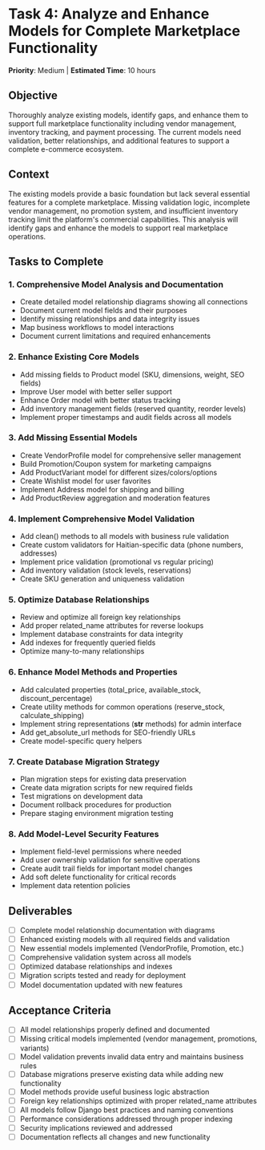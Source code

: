 # Task 4: Analyze and Enhance Models for Complete Marketplace Functionality

**Priority**: Medium | **Estimated Time**: 10 hours

## Objective

Thoroughly analyze existing models, identify gaps, and enhance them to support full marketplace functionality including vendor management, inventory tracking, and payment processing. The current models need validation, better relationships, and additional features to support a complete e-commerce ecosystem.

## Context

The existing models provide a basic foundation but lack several essential features for a complete marketplace. Missing validation logic, incomplete vendor management, no promotion system, and insufficient inventory tracking limit the platform's commercial capabilities. This analysis will identify gaps and enhance the models to support real marketplace operations.

## Tasks to Complete

### 1. Comprehensive Model Analysis and Documentation
- Create detailed model relationship diagrams showing all connections
- Document current model fields and their purposes
- Identify missing relationships and data integrity issues
- Map business workflows to model interactions
- Document current limitations and required enhancements

### 2. Enhance Existing Core Models
- Add missing fields to Product model (SKU, dimensions, weight, SEO fields)
- Improve User model with better seller support
- Enhance Order model with better status tracking
- Add inventory management fields (reserved quantity, reorder levels)
- Implement proper timestamps and audit fields across all models

### 3. Add Missing Essential Models
- Create VendorProfile model for comprehensive seller management
- Build Promotion/Coupon system for marketing campaigns
- Add ProductVariant model for different sizes/colors/options
- Create Wishlist model for user favorites
- Implement Address model for shipping and billing
- Add ProductReview aggregation and moderation features

### 4. Implement Comprehensive Model Validation
- Add clean() methods to all models with business rule validation
- Create custom validators for Haitian-specific data (phone numbers, addresses)
- Implement price validation (promotional vs regular pricing)
- Add inventory validation (stock levels, reservations)
- Create SKU generation and uniqueness validation

### 5. Optimize Database Relationships
- Review and optimize all foreign key relationships
- Add proper related_name attributes for reverse lookups
- Implement database constraints for data integrity
- Add indexes for frequently queried fields
- Optimize many-to-many relationships

### 6. Enhance Model Methods and Properties
- Add calculated properties (total_price, available_stock, discount_percentage)
- Create utility methods for common operations (reserve_stock, calculate_shipping)
- Implement string representations (__str__ methods) for admin interface
- Add get_absolute_url methods for SEO-friendly URLs
- Create model-specific query helpers

### 7. Create Database Migration Strategy
- Plan migration steps for existing data preservation
- Create data migration scripts for new required fields
- Test migrations on development data
- Document rollback procedures for production
- Prepare staging environment migration testing

### 8. Add Model-Level Security Features
- Implement field-level permissions where needed
- Add user ownership validation for sensitive operations
- Create audit trail fields for important model changes
- Add soft delete functionality for critical records
- Implement data retention policies

## Deliverables

- [ ] Complete model relationship documentation with diagrams
- [ ] Enhanced existing models with all required fields and validation
- [ ] New essential models implemented (VendorProfile, Promotion, etc.)
- [ ] Comprehensive validation system across all models
- [ ] Optimized database relationships and indexes
- [ ] Migration scripts tested and ready for deployment
- [ ] Model documentation updated with new features

## Acceptance Criteria

- [ ] All model relationships properly defined and documented
- [ ] Missing critical models implemented (vendor management, promotions, variants)
- [ ] Model validation prevents invalid data entry and maintains business rules
- [ ] Database migrations preserve existing data while adding new functionality
- [ ] Model methods provide useful business logic abstraction
- [ ] Foreign key relationships optimized with proper related_name attributes
- [ ] All models follow Django best practices and naming conventions
- [ ] Performance considerations addressed through proper indexing
- [ ] Security implications reviewed and addressed
- [ ] Documentation reflects all changes and new functionality